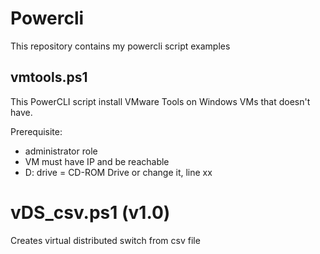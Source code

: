 # Powercli
This repository contains my powercli script examples

## vmtools.ps1
This PowerCLI script install VMware Tools on Windows VMs that doesn't have.

Prerequisite:
* administrator role
* VM must have IP and be reachable
* D: drive = CD-ROM Drive or change it, line xx


# vDS_csv.ps1 (v1.0)
Creates virtual distributed switch from csv file 
